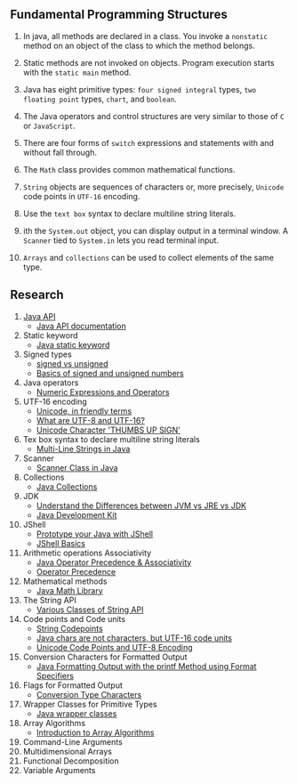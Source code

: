 ## Fundamental Programming Structures

1. In java, all methods are declared in a class. You invoke a `nonstatic` method on an object of the class to which the method belongs.

2. Static methods are not invoked on objects. Program execution starts with the `static main` method.

3. Java has eight primitive types: `four signed integral` types, `two floating point` types, `chart`, and `boolean`.

4. The Java operators and control structures are very similar to those of `C` or `JavaScript`.

5. There are four forms of `switch` expressions and statements with and without fall through.

6. The `Math` class provides common mathematical functions.

7. `String` objects are sequences of characters or, more precisely, `Unicode` code points in `UTF-16` encoding.

8. Use the `text box` syntax to declare multiline string literals.

9.  ith the `System.out` object, you can display output in a terminal window. A `Scanner` tied to `System.in` lets you read terminal input.

10. `Arrays` and `collections` can be used to collect elements of the same type.

## Research

1. [Java API](https://docs.oracle.com/en/java/javase/17/docs/api/)
    * [Java API documentation](https://www.youtube.com/watch?v=ULEOb8wLa_k)
2. Static keyword
    * [Java static keyword](https://www.youtube.com/watch?v=wa1HzkMqY9A)
3. Signed types
    * [signed vs unsigned](https://www.youtube.com/watch?v=m04-JYbIXHE)
    * [Basics of signed and unsigned numbers](https://www.youtube.com/watch?v=miwMEUfkqfY)
4. Java operators
    * [Numeric Expressions and Operators](https://www.youtube.com/watch?v=RA7wkTV6z4k)
5. UTF-16 encoding
    * [Unicode, in friendly terms](https://www.youtube.com/watch?v=ut74oHojxqo)
    * [What are UTF-8 and UTF-16?](https://www.youtube.com/watch?v=QCEqpd807z4)
    * [Unicode Character 'THUMBS UP SIGN'](https://www.fileformat.info/info/unicode/char/1f44d/index.htm)
6. Tex box syntax to declare multiline string literals
    * [Multi-Line Strings in Java](https://www.youtube.com/watch?v=cYOkzqI92M4)
7. Scanner
    * [Scanner Class in Java](https://www.youtube.com/watch?v=IzJ9v8MTVoM)
8. Collections
    * [Java Collections](https://www.youtube.com/watch?v=hKhlkx_6HeI&list=PLUDwpEzHYYLu9-xrx5ykNH8wmN1C1qClk)
9. JDK
    * [Understand the Differences between JVM vs JRE vs JDK](https://www.youtube.com/watch?v=RYd_hagCiVk)
    * [Java Development Kit](https://www.youtube.com/watch?v=4XgmbO1qexM)
10. JShell
    * [Prototype your Java with JShell](https://www.youtube.com/watch?v=201IpTSRIGs)
    * [JShell Basics](https://www.youtube.com/watch?v=mdafxtP4RZU&list=PLqq-6Pq4lTTZh5EDIPZuaD3S25z49Rodz)
11. Arithmetic operations Associativity
    * [Java Operator Precedence & Associativity](https://www.youtube.com/watch?v=ch_htR9tX9c)
    * [Operator Precedence](https://www.youtube.com/watch?v=b_aqlhS1e28)
12. Mathematical methods
    * [Java Math Library](https://www.youtube.com/watch?v=ufegX5o8uc4)
13. The String API
    * [Various Classes of String API](https://www.youtube.com/watch?v=BJWh7ioUgQs&list=PL6pxHmHF3F5LgtI8Z_SHiYsvt2m9BgHmH)
14. Code points and Code units
    * [String Codepoints](https://www.youtube.com/watch?v=DUam3ALSulo)
    * [Java chars are not characters, but UTF-16 code units](https://www.youtube.com/watch?v=yrAfTClpNU0)
    * [Unicode Code Points and UTF-8 Encoding](https://www.youtube.com/watch?v=tbdym9ZtepQ)
15. Conversion Characters for Formatted Output
    * [Java Formatting Output with the printf Method using Format Specifiers](https://www.youtube.com/watch?v=V8jLACwvCzs)
16. Flags for Formatted Output
    * [Conversion Type Characters](https://www.youtube.com/watch?v=moQ3Kr8ouiU)
17. Wrapper Classes for Primitive Types
    * [Java wrapper classes](https://www.youtube.com/watch?v=4MiEznM8y8Q)
18. Array Algorithms
    * [Introduction to Array Algorithms](https://www.youtube.com/watch?v=WRevubAdEDQ)
19. Command-Line Arguments
20. Multidimensional Arrays
21. Functional Decomposition
22. Variable Arguments